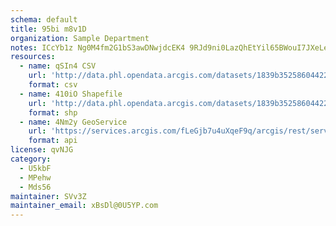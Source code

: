 ```yaml
---
schema: default
title: 95bi m8v1D 
organization: Sample Department 
notes: ICcYb1z Ng0M4fm2G1bS3awDNwjdcEK4 9RJd9ni0LazQhEtYil65BWouI7JXeLeZSgUrjkXVpHvDhoKlxryvPO5yZsVPCu7TxRT 
resources:
  - name: qSIn4 CSV
    url: 'http://data.phl.opendata.arcgis.com/datasets/1839b35258604422b0b520cbb668df0d_0.csv'
    format: csv
  - name: 410iO Shapefile
    url: 'http://data.phl.opendata.arcgis.com/datasets/1839b35258604422b0b520cbb668df0d_0.zip'
    format: shp
  - name: 4Nm2y GeoService
    url: 'https://services.arcgis.com/fLeGjb7u4uXqeF9q/arcgis/rest/services/Air_Monitoring_Stations/FeatureServer/0/query'
    format: api
license: qvNJG 
category:
  - U5kbF 
  - MPehw 
  - Mds56 
maintainer: SVv3Z  
maintainer_email: xBsDl@0U5YP.com
---
```

